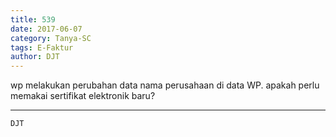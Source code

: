 ```yaml
---
title: 539
date: 2017-06-07
category: Tanya-SC
tags: E-Faktur
author: DJT
---
```


wp melakukan perubahan data nama perusahaan di data WP. apakah perlu memakai sertifikat elektronik baru?

---



`DJT`
